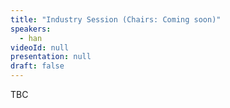 ```yaml
---
title: "Industry Session (Chairs: Coming soon)"
speakers:
  - han
videoId: null
presentation: null
draft: false
---
```

TBC


<!-- fields to use above: -->
<!-- videoId: "Vfl9pPh6ipI" -->
<!-- presentation: "/slides/invited-MargaridaPereira.pdf" -->
